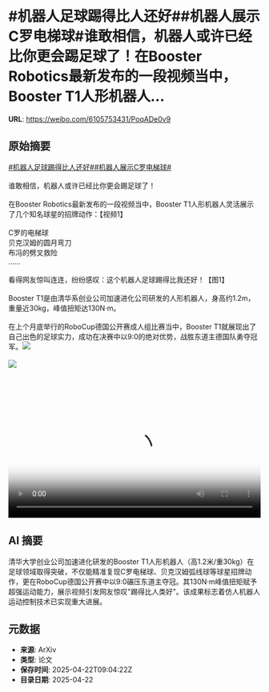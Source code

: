 # #机器人足球踢得比人还好##机器人展示C罗电梯球#谁敢相信，机器人或许已经比你更会踢足球了！在Booster Robotics最新发布的一段视频当中，Booster T1人形机器人...

**URL**: https://weibo.com/6105753431/PoqADe0v9

## 原始摘要

<a href="https://m.weibo.cn/search?containerid=231522type%3D1%26t%3D10%26q%3D%23%E6%9C%BA%E5%99%A8%E4%BA%BA%E8%B6%B3%E7%90%83%E8%B8%A2%E5%BE%97%E6%AF%94%E4%BA%BA%E8%BF%98%E5%A5%BD%23&amp;extparam=%23%E6%9C%BA%E5%99%A8%E4%BA%BA%E8%B6%B3%E7%90%83%E8%B8%A2%E5%BE%97%E6%AF%94%E4%BA%BA%E8%BF%98%E5%A5%BD%23" data-hide=""><span class="surl-text">#机器人足球踢得比人还好#</span></a><a href="https://m.weibo.cn/search?containerid=231522type%3D1%26t%3D10%26q%3D%23%E6%9C%BA%E5%99%A8%E4%BA%BA%E5%B1%95%E7%A4%BAC%E7%BD%97%E7%94%B5%E6%A2%AF%E7%90%83%23&amp;extparam=%23%E6%9C%BA%E5%99%A8%E4%BA%BA%E5%B1%95%E7%A4%BAC%E7%BD%97%E7%94%B5%E6%A2%AF%E7%90%83%23" data-hide=""><span class="surl-text">#机器人展示C罗电梯球#</span></a><br><br>谁敢相信，机器人或许已经比你更会踢足球了！<br><br>在Booster Robotics最新发布的一段视频当中，Booster T1人形机器人灵活展示了几个知名球星的招牌动作：【视频1】<br><br>C罗的电梯球<br>贝克汉姆的圆月弯刀<br>布冯的劈叉救险<br>……<br><br>看得网友惊叫连连，纷纷感叹：这个机器人足球踢得比我还好！【图1】<br><br>Booster T1是由清华系创业公司加速进化公司研发的人形机器人，身高约1.2m，重量近30kg，峰值扭矩达130N·m。<br><br>在上个月底举行的RoboCup德国公开赛成人组比赛当中，Booster T1就展现出了自己出色的足球实力，成功在决赛中以9:0的绝对优势，战胜东道主德国队勇夺冠军。<img style="" src="https://tvax4.sinaimg.cn/large/006Fd7o3ly1i0pil57twoj30zk0k0mya.jpg" referrerpolicy="no-referrer"><br><br><img style="" src="https://tvax3.sinaimg.cn/large/006Fd7o3gy1i0pijhlf0ej30wo0wswxj.jpg" referrerpolicy="no-referrer"><br><br><br clear="both"><div style="clear: both"></div><video controls="controls" poster="https://tvax1.sinaimg.cn/orj480/006Fd7o3ly1i0pil4djjcj30zk0k0mya.jpg" style="width: 100%"><source src="https://f.video.weibocdn.com/o0/CwNWJ6Urlx08nFyWz0CI01041200icPM0E010.mp4?label=mp4_720p&amp;template=1280x720.25.0&amp;ori=0&amp;ps=1CwnkDw1GXwCQx&amp;Expires=1745316162&amp;ssig=FuHkQ8mxc%2F&amp;KID=unistore,video"><source src="https://f.video.weibocdn.com/o0/AS4zWLJSlx08nFyVXTZS010412009EU10E010.mp4?label=mp4_hd&amp;template=852x480.25.0&amp;ori=0&amp;ps=1CwnkDw1GXwCQx&amp;Expires=1745316162&amp;ssig=OFT3Z2AjwJ&amp;KID=unistore,video"><source src="https://f.video.weibocdn.com/o0/fL0QpW3tlx08nFyVOVLy0104120062yf0E010.mp4?label=mp4_ld&amp;template=640x360.25.0&amp;ori=0&amp;ps=1CwnkDw1GXwCQx&amp;Expires=1745316162&amp;ssig=jnqQmEJBZb&amp;KID=unistore,video"><p>视频无法显示，请前往<a href="https://video.weibo.com/show?fid=1034%3A5158220445188137" target="_blank" rel="noopener noreferrer">微博视频</a>观看。</p></video>

## AI 摘要

清华大学创业公司加速进化研发的Booster T1人形机器人（高1.2米/重30kg）在足球领域取得突破，不仅能精准复现C罗电梯球、贝克汉姆弧线球等球星招牌动作，更在RoboCup德国公开赛中以9:0碾压东道主夺冠。其130N·m峰值扭矩赋予超强运动能力，展示视频引发网友惊叹"踢得比人类好"。该成果标志着仿人机器人运动控制技术已实现重大进展。

## 元数据

- **来源**: ArXiv
- **类型**: 论文
- **保存时间**: 2025-04-22T09:04:22Z
- **目录日期**: 2025-04-22
